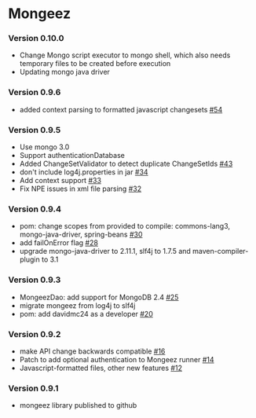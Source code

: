 # Mongeez #

### Version 0.10.0 ###
* Change Mongo script executor to mongo shell, which also needs temporary files to be created before execution
* Updating mongo java driver

### Version 0.9.6 ###
* added context parsing to formatted javascript changesets [#54](https://github.com/mongeez/mongeez/pull/54)

### Version 0.9.5 ###
* Use mongo 3.0
* Support authenticationDatabase
* Added ChangeSetValidator to detect duplicate ChangeSetIds [#43](https://github.com/mongeez/mongeez/pull/43)
* don't include log4j.properties in jar [#34](https://github.com/mongeez/mongeez/pull/34)
* Add context support [#33](https://github.com/mongeez/mongeez/pull/33)
* Fix NPE issues in xml file parsing [#32](https://github.com/mongeez/mongeez/pull/32)

### Version 0.9.4 ###
* pom: change scopes from provided to compile: commons-lang3, mongo-java-driver, spring-beans [#30](https://github.com/mongeez/mongeez/pull/30)
* add failOnError flag [#28](https://github.com/mongeez/mongeez/pull/28)
* upgrade mongo-java-driver to 2.11.1, slf4j to 1.7.5 and maven-compiler-plugin to 3.1

### Version 0.9.3 ###
* MongeezDao: add support for MongoDB 2.4 [#25](https://github.com/mongeez/mongeez/pull/25)
* migrate mongeez from log4j to slf4j
* pom: add davidmc24 as a developer [#20](https://github.com/mongeez/mongeez/pull/20)

### Version 0.9.2 ###
* make API change backwards compatible [#16](https://github.com/mongeez/mongeez/pull/16)
* Patch to add optional authentication to Mongeez runner [#14](https://github.com/mongeez/mongeez/pull/14)
* Javascript-formatted files, other new features [#12](https://github.com/mongeez/mongeez/pull/12)

### Version 0.9.1 ###
* mongeez library published to github
